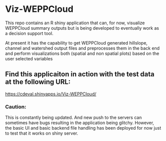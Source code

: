 # Viz-WEPPCloud

This repo contains an R shiny application that can, for now, visualize WEPPCloud summary outputs but is being developed to 
eventually work as a decision support tool.  

At present it has the capability to get WEPPCloud generated hillslope, channel and watershed output files and preprocesses them in the back end and perform visualizations both (spatial and non spatial plots) based on the user selected variables 

## Find this applicaiton in action with the test data at the following URL:

https://cdeval.shinyapps.io/Viz-WEPPCloud/


### Caution: 
This is constantly being updated. And new push to the servers can sometimes have bugs resulting in the application being glitchy. However, the basic UI and basic backend file handling has been deployed for now just to test that it works on shiny server. 
